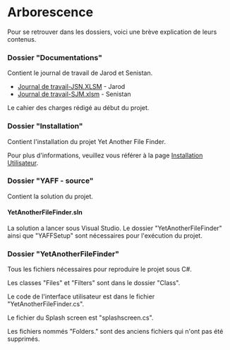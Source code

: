 # Arborescence

Pour se retrouver dans les dossiers, voici une brève explication de leurs contenus.

### Dossier "Documentations"

Contient le journal de travail de Jarod et Senistan.

*  [Journal de travail-JSN.XLSM](https://github.com/Seni-J/YAFF/blob/master/Documentations/Journal%20de%20travail-JSN.XLSM) - Jarod
*  [Journal de travail-SJM.xlsm](https://github.com/Seni-J/YAFF/blob/master/Documentations/Journal%20de%20travail-SJM.xlsm) - Senistan

Le cahier des charges rédigé au début du projet.

### Dossier "Installation"

Contient l'installation du projet Yet Another File Finder. 

Pour plus d'informations, veuillez vous référer à la page [Installation Utilisateur](https://yaff.gitbook.io/project/~/edit/drafts/-LTiDoPKx79KABX9qyrf/user-documentation/installation).

### Dossier "YAFF - source"

Contient la solution du projet.

#### YetAnotherFileFinder.sln

La solution a lancer sous Visual Studio. Le dossier "YetAnotherFileFinder" ainsi que "YAFFSetup" sont nécessaires pour l'exécution du projet.

### Dossier "YetAnotherFileFinder"

Tous les fichiers nécessaires pour reproduire le projet sous C\#.

Les classes "Files" et "Filters" sont dans le dossier "Class".

Le code de l'interface utilisateur est dans le fichier "YetAnotherFileFinder.cs".

Le fichier du Splash screen est "splashscreen.cs".

Les fichiers nommés "Folders." sont des anciens fichiers qui n'ont pas été supprimés. 

